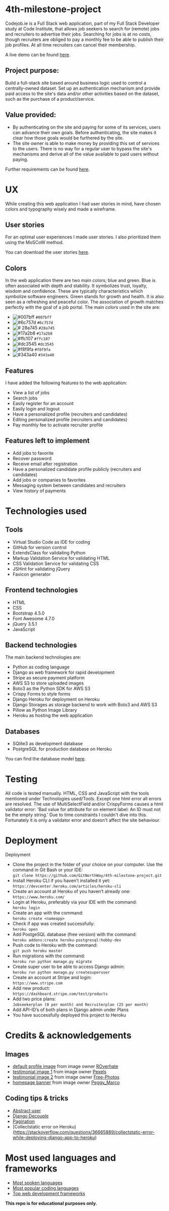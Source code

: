# 4th-milestone-project

Codejob.ie is a Full Stack web application, part of my Full Stack Developer study at Code Institute, that allows job seekers to search for (remote) jobs and recruiters to advertise their jobs. Searching for jobs is at no costs, though recruiters are obliged to pay a monthly fee to be able to publish their job profiles. At all time recruiters can cancel their membership.

A live demo can be found [here](https://codejob.herokuapp.com/).

## Project purpose:
Build a full-stack site based around business logic used to control a centrally-owned dataset. Set up an authentication mechanism and provide paid access to the site's data and/or other activities based on the dataset, such as the purchase of a product/service.

## Value provided:
- By authenticating on the site and paying for some of its services, users can advance their own goals. Before authenticating, the site makes it clear how those goals would be furthered by the site.
- The site owner is able to make money by providing this set of services to the users. There is no way for a regular user to bypass the site's mechanisms and derive all of the value available to paid users without paying.

Further requirements can be found [here](https://github.com/GitNorthWay/4th-milestone-project/tree/develop/documentation/assignment).

# UX
While creating this web application I had user stories in mind, have chosen colors and typography wisely and made a wireframe.
## User stories
For an optimal user experiences I made user stories. I also prioritized them using the MoSCoW method. 

You can download the user stories [here](https://github.com/GitNorthWay/4th-milestone-project/blob/develop/documentation/assignment/user_stories_codejob.xlsx).

## Colors
In the web application there are two main colors; blue and green. Blue is often associated with depth and stability. It symbolizes trust, loyalty, wisdom and confidence. These are typically characteristics which symbolize software engineers. Green stands for growth and health. It is also seen as a refreshing and peaceful color. The association of growth matches perfectly with the goal of a job portal.
The main colors used in the site are:
- ![#007bff](https://placehold.it/15/007bff/007bff) `#007bff`
- ![#6c757d](https://placehold.it/15/6c757d/6c757d) `#6c757d`
- ![# 28a745](https://placehold.it/15/28a745/28a745) `#28a745`
- ![#17a2b8](https://placehold.it/15/17a2b8/17a2b8) `#17a2b8`
- ![#ffc107](https://placehold.it/15/ffc107/ffc107) `#ffc107`
- ![#dc3545](https://placehold.it/15/dc3545/dc3545) `#dc3545`
- ![#f8f9fa](https://placehold.it/15/f8f9fa/f8f9fa) `#f8f9fa`
- ![#343a40](https://placehold.it/15/343a40/343a40) `#343a40`

## Features
I have added the following features to the web application:
-	View a list of jobs
-	Search jobs
-	Easily register for an account
-	Easily login and logout
-	Have a personalized profile (recruiters and candidates)
-	Editing personalized profile (recruiters and candidates)
-	Pay monthly fee to activate recruiter profile

## Features left to implement
-	Add jobs to favorite
-	Recover password
-	Receive email after registration
-	Have a personalized candidate profile publicly (recruiters and candidates)
-	Add jobs or companies to favorites
-	Messaging system between candidates and recruiters
-	View history of payments

# Technologies used

## Tools
-	Virtual Studio Code as IDE for coding
-	GitHub for version control
-	ExtendsClass for validating Python
-	Markup Validation Service for validating HTML
-	CSS Validation Service for validating CSS
-	JSHint for validating jQuery
-	Favicon generator

## Frontend technologies
-	HTML
-	CSS
-	Bootstrap 4.5.0
-	Font Awesome 4.7.0
-	jQuery 3.5.1
- JavaScript

## Backend technologies
The main backend technologies are:
-	Python as coding language
-	Django as web framework for rapid development
-	Stripe as secure payment platform
-	AWS S3 to store uploaded images
-	Boto3 as the Python SDK for AWS S3
-	Crispy Forms to style forms
-	Django Heroku for deployment on Heroku
-	Django Storages as storage backend to work with Boto3 and AWS S3
-	Pillow as Python Image Library
-	Heroku as hosting the web application

## Databases
-	SQlite3 as development database
-	PostgreSQL for production database on Heroku

You can find the database model [here](https://github.com/GitNorthWay/4th-milestone-project/blob/develop/documentation/assignment/database_model_codejob.xlsx).

# Testing
All code is tested manually. HTML, CSS and JavaScript with the tools mentioned under Technologies used/Tools. Except one html error all errors are resolved. The use of MultiSelectField and/or CrispyForms causes a html validator error: 'Bad value for attribute for on element label: An ID must not be the empty string.' Due to time constraints I couldn't dive into this. Fortunately it is only a validator error and doesn't affect the site behaviour.

# Deployment
Deployment
-	Clone the project in the folder of your choice on your computer. Use the command in Git Bash or your IDE:  
```git clone https://github.com/GitNorthWay/4th-milestone-project.git```  
-	Install Heroku CLI if you haven’t installed it yet:  
```https://devcenter.heroku.com/articles/heroku-cli```  
-	Create an account at Heroku of you haven’t already one:  
```https://www.heroku.com/```  
-	Login at Heroku, preferably via your IDE with the command:  
```heroku login```  
-	Create an app with the command:  
```heroku create <nameapp>```  
-	Check if app was created successfully:  
```heroku open```  
-	Add PostgeSQL database (free version) with the command:  
```heroku addons:create heroku-postgresql:hobby-dev```  
-	Push code to Heroku with the command:  
```git push heroku master```  
-	Run migrations with the command:  
```heroku run python manage.py migrate```  
-	Create super user to be able to access Django admin:  
```heroku run python manage.py createsuperuser```  
-	Create an account at Stripe and login:  
```https://www.stripe.com```  
-	Add new product:  
```https://dashboard.stripe.com/test/products```  
-	Add two price plans:  
```Jobseekerplan (0 per month) and Recruiterplan (25 per month)```  
-	Add API-ID’s of both plans in Django admin under Plans
- You have successfully deployed this project to Heroku


# Credits & acknowledgements

## Images
- [default profile image](https://pixabay.com/nl/vectors/man-business-cartoon-zakenman-1352025) from image owner [ROverhate](https://pixabay.com/nl/users/roverhate-1759589/)
- [testimonial image 1](https://pixabay.com/nl/photos/baard-gezicht-man-model-snor-1845166/) from image owner [Pexels](https://pixabay.com/nl/users/pexels-2286921/)
- [testimonial image 2](https://pixabay.com/nl/photos/meisje-lachend-vrouwelijke-vrouw-872149/) from image owner [Free-Photos](https://pixabay.com/nl/users/free-photos-242387/)
- [homepage banner](https://pixabay.com/nl/photos/man-laptop-het-werk-digitale-nomade-4749237) from image owner [Peggy_Marco](https://pixabay.com/nl/users/peggy_marco-1553824/)

## Coding tips & tricks
- [Abstract user](https://simpleisbetterthancomplex.com/tutorial/2016/07/22/how-to-extend-django-user-model.html)
- [Django Decouple](https://simpleisbetterthancomplex.com/2015/11/26/package-of-the-week-python-decouple.html)
- [Pagination](https://simpleisbetterthancomplex.com/tutorial/2016/08/03/how-to-paginate-with-django.html)
- [Collectstatic error on Heroku)(https://stackoverflow.com/questions/36665889/collectstatic-error-while-deploying-django-app-to-heroku)

# Most used languages and frameworks
- [Most spoken languages](https://www.babbel.com/en/magazine/the-10-most-spoken-languages-in-the-world)
- [Most popular coding languages](https://www.businessinsider.nl/most-popular-programming-languages-github-2019-11)
- [Top web development frameworks](https://www.appypie.com/top-web-development-frameworks)



**This repo is for educational purposes only.**
